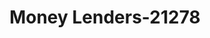 ---
f_zip-code: 59701
f_state-code: MT
title: Money Lenders-21278
f_phone: 406-782-7641
f_city-only: Butte
f_address: 1369 Harrison Ave Butte
f_location-unique-id: '21278'
slug: money-lenders-21278
updated-on: '2024-05-30T13:46:58.046Z'
created-on: '2024-05-30T13:36:59.803Z'
published-on: '2024-05-30T13:54:32.469Z'
f_city-state: cms/city/butte-mt.md
f_company: cms/company/money-lenders.md
f_state: cms/state/montana.md
layout: '[payday-loan].html'
tags: payday-loan
---